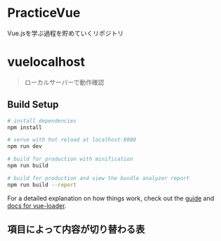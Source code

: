 # PracticeVue
Vue.jsを学ぶ過程を貯めていくリポジトリ

# vuelocalhost

> ローカルサーバーで動作確認

## Build Setup

``` bash
# install dependencies
npm install

# serve with hot reload at localhost:8080
npm run dev

# build for production with minification
npm run build

# build for production and view the bundle analyzer report
npm run build --report
```

For a detailed explanation on how things work, check out the [guide](http://vuejs-templates.github.io/webpack/) and [docs for vue-loader](http://vuejs.github.io/vue-loader).

## 項目によって内容が切り替わる表
